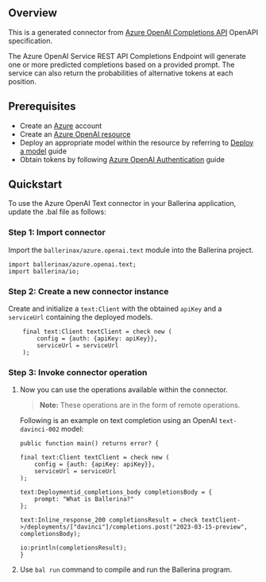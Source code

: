 ## Overview
This is a generated connector from [Azure OpenAI Completions API](https://learn.microsoft.com/en-us/azure/cognitive-services/openai/reference/) OpenAPI specification.

The Azure  OpenAI Service REST API Completions Endpoint will generate one or more predicted completions based on a provided prompt. The service can also return the probabilities of alternative tokens at each position.

## Prerequisites
- Create an [Azure](https://azure.microsoft.com/en-us/features/azure-portal/) account
- Create an [Azure OpenAI resource](https://learn.microsoft.com/en-us/azure/cognitive-services/openai/how-to/create-resource)
- Deploy an appropriate model within the resource by referring to [Deploy a model](https://learn.microsoft.com/en-us/azure/cognitive-services/openai/how-to/create-resource?pivots=web-portal#deploy-a-model) guide
- Obtain tokens by following [Azure OpenAI Authentication](https://learn.microsoft.com/en-us/azure/cognitive-services/openai/reference#authentication) guide

## Quickstart

To use the Azure OpenAI Text connector in your Ballerina application, update the .bal file as follows:

### Step 1: Import connector
Import the `ballerinax/azure.openai.text` module into the Ballerina project.

```ballerina
import ballerinax/azure.openai.text;
import ballerina/io;
```

### Step 2: Create a new connector instance

Create and initialize a `text:Client` with the obtained `apiKey` and a `serviceUrl` containing the deployed models.

```ballerina
    final text:Client textClient = check new (
        config = {auth: {apiKey: apiKey}},
        serviceUrl = serviceUrl
    );
```

### Step 3: Invoke connector operation
1. Now you can use the operations available within the connector. 

    >**Note:** These operations are in the form of remote operations.

    Following is an example on text completion using an OpenAI `text-davinci-002` model:

    ```ballerina
    public function main() returns error? {

    final text:Client textClient = check new (
        config = {auth: {apiKey: apiKey}},
        serviceUrl = serviceUrl
    );

    text:Deploymentid_completions_body completionsBody = {
        prompt: "What is Ballerina?"
    };

    text:Inline_response_200 completionsResult = check textClient->/deployments/["davinci"]/completions.post("2023-03-15-preview", completionsBody);

    io:println(completionsResult);
    }
    ```

2. Use `bal run` command to compile and run the Ballerina program.